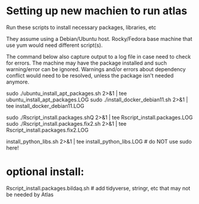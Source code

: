 # Setting up new machien to run atlas

Run these scripts to install necessary packages, libraries, etc

They assume using a Debian/Ubuntu host.  Rocky/Fedora base machine that use yum would need different script(s).

The command below also capture output to a log file in case need to check for errors.
The machine may have the package installed and such warning/error can be ignored.
Warnings and/or errors about dependency conflict would need to be resolved, unless the package isn't needed anymore.


sudo ./ubuntu_install_apt_packages.sh    2>&1 | tee ubuntu_install_apt_packages.LOG
sudo ./install_docker_debian11.sh        2>&1 | tee install_docker_debian11.LOG

sudo ./Rscript_install.packages.shQ      2>&1 | tee Rscript_install.packages.LOG
sudo ./Rscript_install.packages.fix2.sh  2>&1 | tee Rscript_install.packages.fix2.LOG

install_python_libs.sh  2>&1 | tee install_python_libs.LOG                 # do NOT use sudo here!

# optional install:

Rscript_install.packages.bildaq.sh  # add tidyverse, stringr, etc that may not be needed by Atlas

